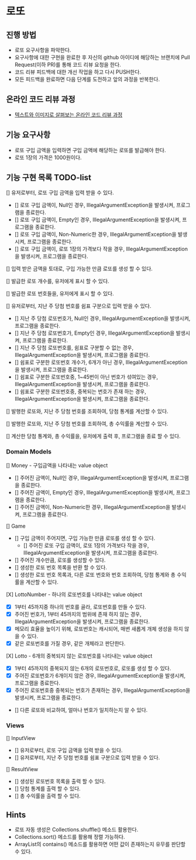 # 로또

## 진행 방법

* 로또 요구사항을 파악한다.
* 요구사항에 대한 구현을 완료한 후 자신의 github 아이디에 해당하는 브랜치에 Pull Request(이하 PR)를 통해 코드 리뷰 요청을 한다.
* 코드 리뷰 피드백에 대한 개선 작업을 하고 다시 PUSH한다.
* 모든 피드백을 완료하면 다음 단계를 도전하고 앞의 과정을 반복한다.

## 온라인 코드 리뷰 과정

* [텍스트와 이미지로 살펴보는 온라인 코드 리뷰 과정](https://github.com/next-step/nextstep-docs/tree/master/codereview)

## 기능 요구사항

* 로또 구입 금액을 입력하면 구입 금액에 해당하는 로또를 발급해야 한다.
* 로또 1장의 가격은 1000원이다.

## 기능 구현 목록 TODO-list

[] 유저로부터, 로또 구입 금액을 입력 받을 수 있다.

- [] 로또 구입 금액이, Null인 경우, IllegalArgumentException을 발생시켜, 프로그램을 종료한다.
- [] 로또 구입 금액이, Empty인 경우, IllegalArgumentException을 발생시켜, 프로그램을 종료한다.
- [] 로또 구입 금액이, Non-Numeric한 경우, IllegalArgumentException을 발생시켜, 프로그램을 종료한다.
- [] 로또 구입 금액이, 로또 1장의 가격보다 작을 경우, IllegalArgumentException을 발생시켜, 프로그램을 종료한다.

[] 입력 받은 금액을 토대로, 구입 가능한 만큼 로또를 생성 할 수 있다.

[] 발급한 로또 개수를, 유저에게 표시 할 수 있다.

[] 발급한 로또 번호들을, 유저에게 표시 할 수 있다.

[] 유저로부터, 지난 주 당첨 번호를 쉼표 구분으로 입력 받을 수 있다.

- [] 지난 주 당첨 로또번호가, Null인 경우, IllegalArgumentException을 발생시켜, 프로그램을 종료한다.
- [] 지난 주 당첨 로또번호가, Empty인 경우, IllegalArgumentException을 발생시켜, 프로그램을 종료한다.
- [] 지난 주 당첨 로또번호를, 쉼표로 구분할 수 없는 경우, IllegalArgumentException을 발생시켜, 프로그램을 종료한다.
- [] 쉼표로 구분한 로또번호 개수가, 6개가 아닌 경우, IllegalArgumentException을 발생시켜, 프로그램을 종료한다.
- [] 쉼표로 구분한 로또번호중, 1~45번이 아닌 번호가 섞여있는 경우, IllegalArgumentException을 발생시켜, 프로그램을 종료한다.
- [] 쉼표로 구분한 로또번호중, 중복되는 번호가 존재 하는 경우, IllegalArgumentException을 발생시켜, 프로그램을 종료한다.

[] 발행한 로또와, 지난 주 당첨 번호를 조회하여, 당첨 통계를 계산할 수 있다.

[] 발행한 로또와, 지난 주 당첨 번호를 조회하여, 총 수익률을 계산할 수 있다.

[] 계산한 당첨 통계와, 총 수익률을, 유저에게 출력 후, 프로그램을 종료 할 수 있다.

### Domain Models

[] Money - 구입금액을 나타내는 value object

- [] 주어진 금액이, Null인 경우, IllegalArgumentException을 발생시켜, 프로그램을 종료한다.
- [] 주어진 금액이, Empty인 경우, IllegalArgumentException을 발생시켜, 프로그램을 종료한다.
- [] 주어진 금액이, Non-Numeric한 경우, IllegalArgumentException을 발생시켜, 프로그램을 종료한다.

[] Game

- [] 구입 금액이 주어지면, 구입 가능한 만큼 로또를 생성 할 수 있다.
    - [] 주어진 로또 구입 금액이, 로또 1장의 가격보다 작을 경우, IllegalArgumentException을 발생시켜, 프로그램을 종료한다.
- [] 주어진 개수만큼, 로또를 생성할 수 있다.
- [] 생성한 로또 번호 목록을 반환 할 수 있다.
- [] 생성한 로또 번호 목록과, 다른 로또 번호와 번호 조회하여, 당첨 통계와 총 수익률을 계산할 수 있다.

[X] LottoNumber - 하나의 로또번호를 나타내는 value object

- [X] 1부터 45까지중 하나의 번호를 골라, 로또번호를 만들 수 있다.
- [X] 주어진 번호가, 1부터 45까지의 범위에 존재 하지 않는 경우, IllegalArgumentException을 발생시켜, 프로그램을 종료한다.
- [X] 메모리 효율을 높이기 위해, 로또번호는 캐시되어, 매번 새롭게 개체 생성을 하지 않을 수 있다.
- [X] 같은 로또번호를 가질 경우, 같은 개체라고 판단한다.

[X] Lotto - 6개의 중복되지 않는 로또번호를 나타내는 value object

- [X] 1부터 45까지의 중복되지 않는 6개의 로또번호로, 로또를 생성 할 수 있다.
- [X] 주어진 로또번호가 6개이지 않은 경우, IllegalArgumentException을 발생시켜, 프로그램을 종료한다.
- [X] 주어진 로또번호중 중복되는 번호가 존재하는 경우, IllegalArgumentException을 발생시켜, 프로그램을 종료한다.
- [] 다른 로또와 비교하여, 얼마나 번호가 일치하는지 알 수 있다.

### Views

[] InputView

- [] 유저로부터, 로또 구입 금액을 입력 받을 수 있다.
- [] 유저로부터, 지난 주 당첨 번호를 쉼표 구분으로 입력 받을 수 있다.

[] ResultView

- [] 생성된 로또번호 목록을 출력 할 수 있다.
- [] 당첨 통계를 출력 할 수 있다.
- [] 총 수익률을 출력 할 수 있다.

## Hints

* 로또 자동 생성은 Collections.shuffle() 메소드 활용한다.
* Collections.sort() 메소드를 활용해 정렬 가능하다.
* ArrayList의 contains() 메소드를 활용하면 어떤 값이 존재하는지 유무를 판단할 수 있다.